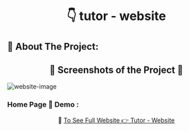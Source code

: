 <h1 align="center"> 👇 tutor - website </h1>

<h2>📄 About The Project:</h2>
<!-- <p>My First Template Project</p> -->
<h2 align="center">📸 Screenshots of the Project 📸</h2>
<img src="https://i.imgur.com/igUFeIZ.png" alt="website-image">

<h3> Home Page 🏡 Demo :</h3>
<div align="center">🎁 <a href="https://ahmedmido75.github.io/tutor-website/">To See Full Website 👉 Tutor - Website</a></div>
